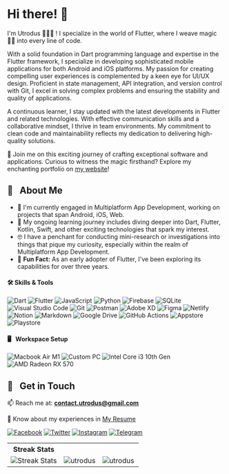 

  <h1>Hi there! 👋</h1>
<p>I'm Utrodus 👨🏻‍🔬 ! I specialize in the world of Flutter, where I weave magic 🧙‍♂️ into every line of code. </p>

<p>With a solid foundation in Dart programming language and expertise in the Flutter framework, I specialize in developing sophisticated mobile applications for both Android and iOS platforms. My passion for creating compelling user experiences is complemented by a keen eye for UI/UX design. Proficient in state management, API integration, and version control with Git, I excel in solving complex problems and ensuring the stability and quality of applications. 

A continuous learner, I stay updated with the latest developments in Flutter and related technologies. With effective communication skills and a collaborative mindset, I thrive in team environments. My commitment to clean code and maintainability reflects my dedication to delivering high-quality solutions.
</p>
  <p>💙 Join me on this exciting journey of crafting exceptional software and applications. Curious to witness the magic firsthand? Explore my enchanting portfolio on <a href="https://utrodus.my.id/" target="_blank">my website</a>!</p>


## 💎 &nbsp; About Me

- 🔭 I'm currently engaged in Multiplatform App Development, working on projects that span Android, iOS, Web.
- 🌱 My ongoing learning journey includes diving deeper into Dart, Flutter, Kotlin, Swift, and other exciting technologies that spark my interest.
- 🤓 I have a penchant for conducting mini-research or investigations into things that pique my curiosity, especially within the realm of Multiplatform App Development.
- 🗿 **Fun Fact:** As an early adopter of Flutter, I've been exploring its capabilities for over three years.


<div>
  <h4>🛠️ Skills & Tools</h4>
  <p>
    <img src="https://img.shields.io/badge/dart-%230175C2.svg?style=for-the-badge&logo=dart&logoColor=white" alt="Dart" />
    <img src="https://img.shields.io/badge/Flutter-02569B?style=for-the-badge&logo=flutter&logoColor=white" alt="Flutter" />
    <img src="https://img.shields.io/badge/JavaScript-323330?style=for-the-badge&logo=javascript&logoColor=F7DF1E" alt="JavaScript" />
    <img src="https://img.shields.io/badge/Python-3776AB?style=for-the-badge&logo=python&logoColor=white" alt="Python" />
    <img src="https://img.shields.io/badge/Firebase-ffca28?style=for-the-badge&logo=firebase&logoColor=black" alt="Firebase" />    
    <img src="https://img.shields.io/badge/SQLite-07405E?style=for-the-badge&logo=sqlite&logoColor=white" alt="SQLite" />
    <img src="https://img.shields.io/badge/Visual%20Studio%20Code-0078d7.svg?style=for-the-badge&logo=visual-studio-code&logoColor=white" alt="Visual Studio Code" />
    <img src="https://img.shields.io/badge/Git-F05032?style=for-the-badge&logo=git&logoColor=white" alt="Git" />
    <img src="https://img.shields.io/badge/Postman-FF6C37?style=for-the-badge&logo=postman&logoColor=white" alt="Postman" />
    <img src="https://img.shields.io/badge/adobe_xd-470137?style=for-the-badge&logo=adobe-xd&logoColor=white" alt="Adobe XD" />
    <img src="https://img.shields.io/badge/figma-000000?style=for-the-badge&logo=figma&logoColor=white" alt="Figma" />
    <img src="https://img.shields.io/badge/Netlify-00C7B7?style=for-the-badge&logo=netlify&logoColor=white" alt="Netlify" />
    <img src="https://img.shields.io/badge/Notion-%23000000.svg?style=for-the-badge&logo=notion&logoColor=white" alt="Notion" />
    <img src="https://img.shields.io/badge/Markdown-000000?style=for-the-badge&logo=markdown&logoColor=white" alt="Markdown" />
    <img src="https://img.shields.io/badge/Google%20Drive-4285F4?style=for-the-badge&logo=googledrive&logoColor=white" alt="Google Drive" />
    <img src="https://img.shields.io/badge/github%20actions-%232671E5.svg?style=for-the-badge&logo=githubactions&logoColor=white" alt="GitHub Actions" />
    <img src="https://img.shields.io/badge/App_Store-0D96F6?style=for-the-badge&logo=app-store&logoColor=white"
            alt="Appstore" />
          <img src="https://img.shields.io/badge/Google_Play-414141?style=for-the-badge&logo=google-play&logoColor=white"
            alt="Playstore" />
  </p>
</div>


<div >
  <h4>🖥️ &nbsp; Workspace Setup</h4>
  <p>
    <img src="https://img.shields.io/badge/Macbook%20Air%20M1-20232A?style=for-the-badge&logo=apple&logoColor=white" alt="Macbook Air M1" />
    <img src="https://img.shields.io/badge/Custom_PC-Computer-blue" alt="Custom PC" />    
    <img src="https://img.shields.io/badge/Intel-Core_i3_10th-0071C5?style=for-the-badge&logo=intel&logoColor=white" alt="Intel Core i3 10th Gen" />
    <img src="https://img.shields.io/badge/AMD-Radeon_RX_570-ED1C24?style=for-the-badge&logo=amd&logoColor=white" alt="AMD Radeon RX 570" />    

  </p>
</div>



##  💼 &nbsp; Get in Touch
  
📫 Reach me at: **contact.utrodus@gmail.com**
  
📄 Know about my experiences in [My Resume](https://drive.google.com/file/d/1Jh6jWzEFOGR5PFBhW7iHwcUk9wYr-fF-/view?usp=drive_link)

[![Facebook](https://img.shields.io/badge/Facebook-1877F2?style=for-the-badge&logo=facebook&logoColor=white)](https://www.facebook.com/utrodus)
[![Twitter](https://img.shields.io/badge/Twitter-1DA1F2?style=for-the-badge&logo=twitter&logoColor=white)](https://twitter.com/utrodusB)
[![Instagram](https://img.shields.io/badge/Instagram-E4405F?style=for-the-badge&logo=instagram&logoColor=white)](https://www.instagram.com/utrodus/)
[![Telegram](https://img.shields.io/badge/Telegram-2CA5E0?style=for-the-badge&logo=telegram&logoColor=white)](https://t.me/said_albaqi)


<div align="center">
  <table>
    <tr>
      <th>Streak Stats</th>
    </tr>
    <tr>
      <td><img src="https://github-readme-streak-stats.herokuapp.com/?user=utrodus&" alt="Streak Stats" /></td>
      <td>        
        <img align="center" src="https://github-readme-stats.vercel.app/api?username=utrodus&show_icons=true&locale=en" alt="utrodus" />
      </td>
      <td>
        <img align="left" src="https://github-readme-stats.vercel.app/api/top-langs?username=utrodus&show_icons=true&locale=en&layout=compact" alt="utrodus" />
      </td>
    </tr>
  </table>
</div>

